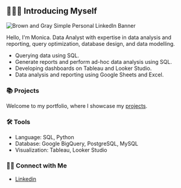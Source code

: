 ## 🙋🏻‍♀️ Introducing Myself

![Brown and Gray Simple Personal LinkedIn Banner](https://github.com/hahaharmonica/hahaharmonica/blob/main/assets/Monica%20Hegde.png?raw=true)

Hello, I'm Monica. Data Analyst with expertise in data analysis and reporting, query optimization, database design, and data modelling. 

- Querying data using SQL.
- Generate reports and perform ad-hoc data analysis using SQL.
- Developing dashboards on Tableau and Looker Studio.
- Data analysis and reporting using Google Sheets and Excel.

### 📚 Projects

Welcome to my portfolio, where I showcase my [projects](https://github.com/katiehuangx/Portfolio-Guide/blob/main/README.md).

### 🛠️ Tools

- Language: SQL, Python
- Database: Google BigQuery, PostgreSQL, MySQL
- Visualization: Tableau, Looker Studio

### 👋🏻 Connect with Me

- [Linkedin](https://www.linkedin.com/in/monica-hegde-6b14b2b5/)
